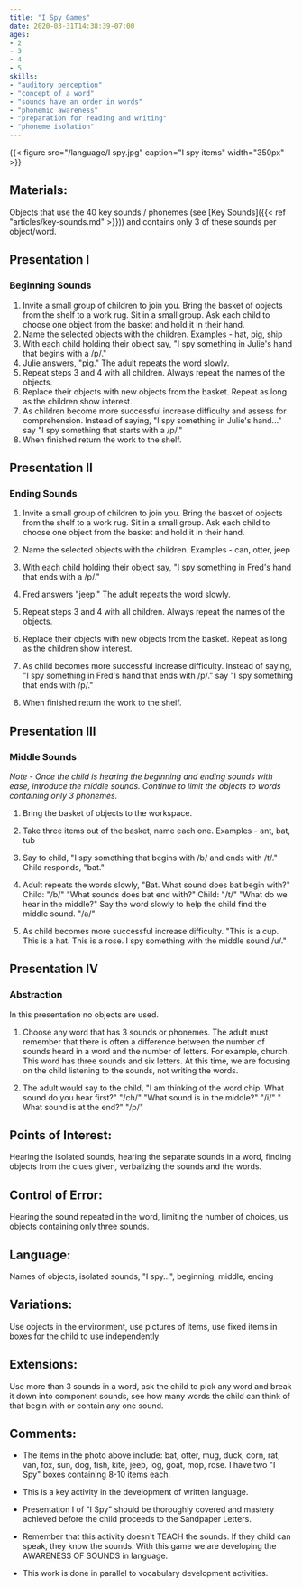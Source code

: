 ```yaml
---
title: "I Spy Games"
date: 2020-03-31T14:38:39-07:00
ages:
- 2
- 3
- 4
- 5
skills:
- "auditory perception"
- "concept of a word"
- "sounds have an order in words"
- "phonemic awareness"
- "preparation for reading and writing"
- "phoneme isolation"
---
```


{{< figure src="/language/I spy.jpg" caption="I spy items" width="350px" >}}

## Materials:

Objects that use the 40 key sounds / phonemes (see [Key Sounds]({{< ref "articles/key-sounds.md" >}})) and contains only 3 of these sounds per object/word.

## Presentation I

### Beginning Sounds

1. Invite a small group of children to join you. Bring the basket of objects from the shelf to a work rug. Sit in a small group.  Ask each child to choose one object from the basket and hold it in their hand.
2. Name the selected objects with the children. Examples - hat, pig, ship
3. With each child holding their object say, "I spy something in Julie's hand that begins with a /p/."
4. Julie answers, "pig."  The adult repeats the word slowly.
5. Repeat steps 3 and 4 with all children. Always repeat the names of the objects.  
6. Replace their objects with new objects from the basket.  Repeat as long as the children show interest.  
7. As children become more successful increase difficulty and assess for comprehension. Instead of saying, "I spy something in Julie's hand..." say "I spy something that starts with a /p/."
8. When finished return the work to the shelf.

## Presentation II

### Ending Sounds

1. Invite a small group of children to join you. Bring the basket of objects from the shelf to a work rug. Sit in a small group. Ask each child to choose one object from the basket and hold it in their hand.

2. Name the selected objects with the children. Examples - can, otter, jeep 

3. With each child holding their object say, "I spy something in Fred's hand that ends with a /p/."

4. Fred answers "jeep." The adult repeats the word slowly.

5. Repeat steps 3 and 4 with all children.  Always repeat the names of the objects.

6. Replace their objects with new objects from the basket. Repeat as long as the children show interest.

7. As child becomes more successful increase difficulty.  Instead of saying, "I spy something in Fred's hand that ends with /p/." say "I spy something that ends with /p/."

8. When finished return the work to the shelf.

## Presentation III

### Middle Sounds

*Note - Once the child is hearing the beginning and ending sounds with ease, introduce the middle sounds.  Continue to limit the objects to words containing only 3 phonemes.*

1. Bring the basket of objects to the workspace.

2. Take three items out of the basket, name each one.  Examples - ant, bat, tub

3. Say to child, "I spy something that begins with /b/ and ends with /t/."  Child responds, "bat."

4. Adult repeats the words slowly, "Bat. What sound does bat begin with?" Child: "/b/"  "What sounds does bat end with?"  Child: "/t/"  "What do we hear in the middle?" Say the word slowly to help the child find the middle sound. "/a/"

5. As child becomes more successful increase difficulty.  "This is a cup.  This is a hat. This is a rose.  I spy something with the middle sound /u/."

## Presentation IV

### Abstraction

In this presentation no objects are used.

1. Choose any word that has 3 sounds or phonemes.  The adult must remember that there is often a difference between the number of sounds heard in a word and the number of letters.  For example, church.  This word has three sounds and six letters.  At this time, we are focusing on the child listening to the sounds, not writing the words.

2. The adult would say to the child, "I am thinking of the word chip.  What sound do you hear first?" "/ch/" "What sound is in the middle?" "/i/" " What sound is at the end?" "/p/"

## Points of Interest:

Hearing the isolated sounds, hearing the separate sounds in a word, finding objects from the clues given, verbalizing the sounds and the words.

## Control of Error:

Hearing the sound repeated in the word, limiting the number of choices, us objects containing only three sounds.

## Language:

Names of objects, isolated sounds, "I spy...", beginning, middle, ending

## Variations:

Use objects in the environment, use pictures of items, use fixed items in boxes for the child to use independently

## Extensions:

Use more than 3 sounds in a word, ask the child to pick any word and break it down into component sounds, see how many words the child can think of that begin with or contain any one sound.

## Comments:

- The items in the photo above include: bat, otter, mug, duck, corn, rat, van, fox, sun, dog, fish, kite, jeep, log, goat, mop, rose.  I have two "I Spy" boxes containing 8-10 items each. 

- This is a key activity in the development of written language.

- Presentation I of "I Spy" should be thoroughly covered and mastery achieved before the child proceeds to the Sandpaper Letters.

- Remember that this activity doesn't TEACH the sounds.  If they child can speak, they know the sounds.  With this game we are developing the AWARENESS OF SOUNDS in language.

- This work is done in parallel to vocabulary development activities.
